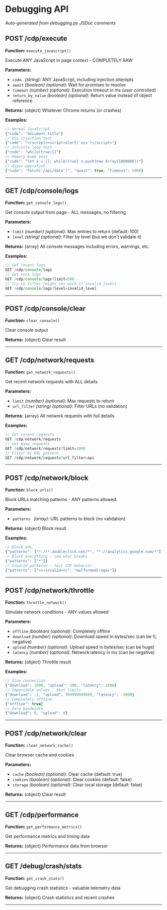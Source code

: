 # Debugging API

*Auto-generated from debugging.py JSDoc comments*

## POST /cdp/execute

**Function:** `execute_javascript()`

Execute ANY JavaScript in page context - COMPLETELY RAW

**Parameters:**
- `code ` *(string)*: ANY JavaScript, including injection attempts
- `await` *(boolean)* *(optional)*: Wait for promises to resolve
- `timeout` *(number)* *(optional)*: Execution timeout in ms (user controlled)
- `return_by_value` *(boolean)* *(optional)*: Return value instead of object reference

**Returns:** {object} Whatever Chrome returns (or crashes)

**Examples:**
```javascript
// Normal JavaScript
{"code": "document.title"}
// XSS injection test
{"code": "</script><script>alert('xss')</script>"}
// Infinite loop test
{"code": "while(true){}"}
// Memory bomb test
{"code": "let x = []; while(true) x.push(new Array(1000000))"}
// Async operation
{"code": "fetch('/api/data')", "await": true, "timeout": 5000}
```

---

## GET /cdp/console/logs

**Function:** `get_console_logs()`

Get console output from page - ALL messages, no filtering

**Parameters:**
- `limit` *(number)* *(optional)*: Max entries to return (default: 100)
- `level` *(string)* *(optional)*: Filter by level (but we don't validate it)

**Returns:** {array} All console messages including errors, warnings, etc.

**Examples:**
```javascript
// Get recent logs
GET /cdp/console/logs
// Get more logs
GET /cdp/console/logs?limit=500
// Try to filter (might not work if invalid level)
GET /cdp/console/logs?level=invalid_level
```

---

## POST /cdp/console/clear

**Function:** `clear_console()`

Clear console output

**Returns:** {object} Clear result

---

## GET /cdp/network/requests

**Function:** `get_network_requests()`

Get recent network requests with ALL details

**Parameters:**
- `limit` *(number)* *(optional)*: Max requests to return
- `url_filter` *(string)* *(optional)*: Filter URLs (no validation)

**Returns:** {array} All network requests with full details

**Examples:**
```javascript
// Get recent requests
GET /cdp/network/requests
// Get many requests
GET /cdp/network/requests?limit=1000
// Filter by URL pattern
GET /cdp/network/requests?url_filter=api
```

---

## POST /cdp/network/block

**Function:** `block_urls()`

Block URLs matching patterns - ANY patterns allowed

**Parameters:**
- `patterns ` *(array)*: URL patterns to block (no validation)

**Returns:** {object} Block result

**Examples:**
```javascript
// Block ads
{"patterns": ["*://*.doubleclick.net/*", "*://analytics.google.com/*"]}
// Block everything - see what breaks
{"patterns": ["*"]}
// Invalid patterns - test CDP behavior
{"patterns": [">>>invalid<<<", "malformed[regex"]}
```

---

## POST /cdp/network/throttle

**Function:** `throttle_network()`

Simulate network conditions - ANY values allowed

**Parameters:**
- `offline` *(boolean)* *(optional)*: Completely offline
- `download` *(number)* *(optional)*: Download speed in bytes/sec (can be 0, negative)
- `upload` *(number)* *(optional)*: Upload speed in bytes/sec (can be huge)
- `latency` *(number)* *(optional)*: Network latency in ms (can be negative)

**Returns:** {object} Throttle result

**Examples:**
```javascript
// Slow connection
{"download": 1000, "upload": 500, "latency": 1000}
// Impossible values - test limits
{"download": -1, "upload": 999999999999, "latency": -5000}
// Completely offline
{"offline": true}
// Zero bandwidth
{"download": 0, "upload": 0}
```

---

## POST /cdp/network/clear

**Function:** `clear_network_cache()`

Clear browser cache and cookies

**Parameters:**
- `cache` *(boolean)* *(optional)*: Clear cache (default: true)
- `cookies` *(boolean)* *(optional)*: Clear cookies (default: false)
- `storage` *(boolean)* *(optional)*: Clear local storage (default: false)

**Returns:** {object} Clear result

---

## GET /cdp/performance

**Function:** `get_performance_metrics()`

Get performance metrics and timing data

**Returns:** {object} Performance data from browser

---

## GET /debug/crash/stats

**Function:** `get_crash_stats()`

Get debugging crash statistics - valuable telemetry data

**Returns:** {object} Crash statistics and recent crashes

---

